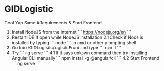 # GIDLogistic
Cool Yap Same
#Requirements & Start Frontend
  1. Install NodeJS from the Internet
     ´´´
  https://nodejs.org/en
     ´´´
  2. Restart IDE If open while NodeJS Installation
  2.1 Check if Node is installed by typing
     ´´´
  node
     ´´´
    in cmd or other prompting shell
  3. Go Into /GIDLogistic/logisticFront and type
     ´´´
  npm i
     ´´´
  4. Try
     ´´´
  ng serve
     ´´´
  4.1 If it says unkown command then try installing Angular CLI manually
     ´´´
  npm install -g @angular/cli
     ´´´
  4.2 Start Frontend
    ´´´
  ng serve
    ´´´

